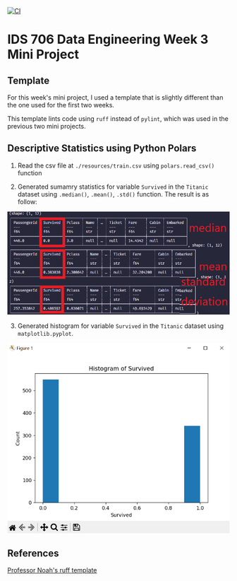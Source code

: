 [![CI](https://github.com/nogibjj/Gavin_Li_Week3_Mini_Project/actions/workflows/cicd.yml/badge.svg)](https://github.com/nogibjj/Gavin_Li_Week3_Mini_Project/actions/workflows/cicd.yml)

# IDS 706 Data Engineering Week 3 Mini Project

## Template

For this week's mini project, I used a template that is slightly different than the one used for the first two weeks.

This template lints code using `ruff` instead of `pylint`, which was used in the previous two mini projects.

## Descriptive Statistics using Python Polars

1. Read the csv file at `./resources/train.csv` using `polars.read_csv()` function

2. Generated sumamry statistics for variable `Survived` in the `Titanic` dataset using `.median()`, `.mean()`, `.std()` function. The result is as follow:

![Summary_stats](./resources/desc_stats.png)

3. Generated histogram for variable `Survived` in the `Titanic` dataset using `matplotlib.pyplot`.

![Histogram](./resources/hist.png)

## References

[Professor Noah's ruff template](https://github.com/nogibjj/python-ruff-template)



